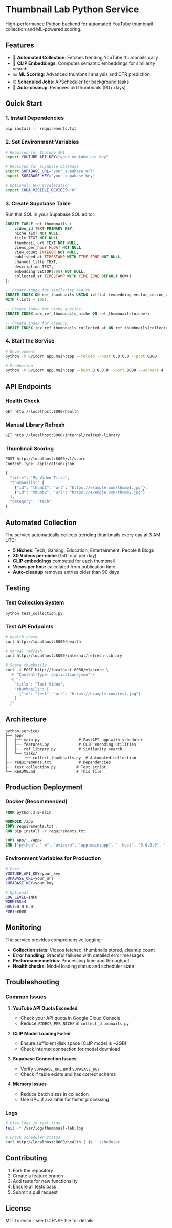 # Thumbnail Lab Python Service

High-performance Python backend for automated YouTube thumbnail collection and ML-powered scoring.

## Features

- 🤖 **Automated Collection**: Fetches trending YouTube thumbnails daily
- 🧠 **CLIP Embeddings**: Computes semantic embeddings for similarity search
- 📊 **ML Scoring**: Advanced thumbnail analysis and CTR prediction
- ⏰ **Scheduled Jobs**: APScheduler for background tasks
- 🔄 **Auto-cleanup**: Removes old thumbnails (90+ days)

## Quick Start

### 1. Install Dependencies

```bash
pip install -r requirements.txt
```

### 2. Set Environment Variables

```bash
# Required for YouTube API
export YOUTUBE_API_KEY="your_youtube_api_key"

# Required for Supabase database
export SUPABASE_URL="your_supabase_url"
export SUPABASE_KEY="your_supabase_key"

# Optional: GPU acceleration
export CUDA_VISIBLE_DEVICES="0"
```

### 3. Create Supabase Table

Run this SQL in your Supabase SQL editor:

```sql
CREATE TABLE ref_thumbnails (
    video_id TEXT PRIMARY KEY,
    niche TEXT NOT NULL,
    title TEXT NOT NULL,
    thumbnail_url TEXT NOT NULL,
    views_per_hour FLOAT NOT NULL,
    view_count INTEGER NOT NULL,
    published_at TIMESTAMP WITH TIME ZONE NOT NULL,
    channel_title TEXT,
    description TEXT,
    embedding VECTOR(768) NOT NULL,
    collected_at TIMESTAMP WITH TIME ZONE DEFAULT NOW()
);

-- Create index for similarity search
CREATE INDEX ON ref_thumbnails USING ivfflat (embedding vector_cosine_ops)
WITH (lists = 100);

-- Create index for niche queries
CREATE INDEX idx_ref_thumbnails_niche ON ref_thumbnails(niche);

-- Create index for cleanup
CREATE INDEX idx_ref_thumbnails_collected_at ON ref_thumbnails(collected_at);
```

### 4. Start the Service

```bash
# Development
python -m uvicorn app.main:app --reload --host 0.0.0.0 --port 8000

# Production
python -m uvicorn app.main:app --host 0.0.0.0 --port 8000 --workers 4
```

## API Endpoints

### Health Check
```bash
GET http://localhost:8000/health
```

### Manual Library Refresh
```bash
GET http://localhost:8000/internal/refresh-library
```

### Thumbnail Scoring
```bash
POST http://localhost:8000/v1/score
Content-Type: application/json

{
  "title": "My Video Title",
  "thumbnails": [
    {"id": "thumb1", "url": "https://example.com/thumb1.jpg"},
    {"id": "thumb2", "url": "https://example.com/thumb2.jpg"}
  ],
  "category": "tech"
}
```

## Automated Collection

The service automatically collects trending thumbnails every day at 3 AM UTC:

- **5 Niches**: Tech, Gaming, Education, Entertainment, People & Blogs
- **30 Videos per niche** (150 total per day)
- **CLIP embeddings** computed for each thumbnail
- **Views per hour** calculated from publication time
- **Auto-cleanup** removes entries older than 90 days

## Testing

### Test Collection System
```bash
python test_collection.py
```

### Test API Endpoints
```bash
# Health check
curl http://localhost:8000/health

# Manual refresh
curl http://localhost:8000/internal/refresh-library

# Score thumbnails
curl -X POST http://localhost:8000/v1/score \
  -H "Content-Type: application/json" \
  -d '{
    "title": "Test Video",
    "thumbnails": [
      {"id": "test", "url": "https://example.com/test.jpg"}
    ]
  }'
```

## Architecture

```
python-service/
├── app/
│   ├── main.py                 # FastAPI app with scheduler
│   ├── features.py             # CLIP encoding utilities
│   ├── ref_library.py          # Similarity search
│   └── tasks/
│       └── collect_thumbnails.py  # Automated collection
├── requirements.txt            # Dependencies
├── test_collection.py         # Test script
└── README.md                  # This file
```

## Production Deployment

### Docker (Recommended)
```dockerfile
FROM python:3.9-slim

WORKDIR /app
COPY requirements.txt .
RUN pip install -r requirements.txt

COPY app/ ./app/
CMD ["python", "-m", "uvicorn", "app.main:app", "--host", "0.0.0.0", "--port", "8000"]
```

### Environment Variables for Production
```bash
# Core
YOUTUBE_API_KEY=your_key
SUPABASE_URL=your_url
SUPABASE_KEY=your_key

# Optional
LOG_LEVEL=INFO
WORKERS=4
HOST=0.0.0.0
PORT=8000
```

## Monitoring

The service provides comprehensive logging:

- **Collection stats**: Videos fetched, thumbnails stored, cleanup count
- **Error handling**: Graceful failures with detailed error messages
- **Performance metrics**: Processing time and throughput
- **Health checks**: Model loading status and scheduler state

## Troubleshooting

### Common Issues

1. **YouTube API Quota Exceeded**
   - Check your API quota in Google Cloud Console
   - Reduce `VIDEOS_PER_NICHE` in `collect_thumbnails.py`

2. **CLIP Model Loading Failed**
   - Ensure sufficient disk space (CLIP model is ~2GB)
   - Check internet connection for model download

3. **Supabase Connection Issues**
   - Verify `SUPABASE_URL` and `SUPABASE_KEY`
   - Check if table exists and has correct schema

4. **Memory Issues**
   - Reduce batch sizes in collection
   - Use GPU if available for faster processing

### Logs
```bash
# View logs in real-time
tail -f /var/log/thumbnail-lab.log

# Check scheduler status
curl http://localhost:8000/health | jq '.scheduler'
```

## Contributing

1. Fork the repository
2. Create a feature branch
3. Add tests for new functionality
4. Ensure all tests pass
5. Submit a pull request

## License

MIT License - see LICENSE file for details.